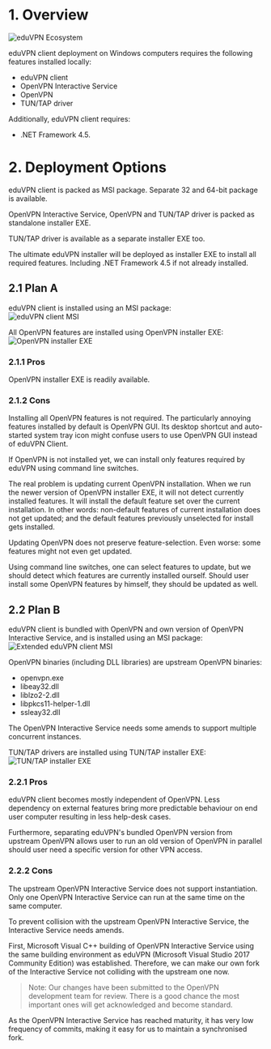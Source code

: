# 1. Overview

![eduVPN Ecosystem](Deployment%20Challenge/basic.svg "eduVPN Ecosystem")

eduVPN client deployment on Windows computers requires the following features installed locally:
- eduVPN client
- OpenVPN Interactive Service
- OpenVPN
- TUN/TAP driver

Additionally, eduVPN client requires:
- .NET Framework 4.5.


# 2. Deployment Options

eduVPN client is packed as MSI package. Separate 32 and 64-bit package is available.

OpenVPN Interactive Service, OpenVPN and TUN/TAP driver is packed as standalone installer EXE.

TUN/TAP driver is available as a separate installer EXE too.

The ultimate eduVPN installer will be deployed as installer EXE to install all required features. Including .NET Framework 4.5 if not already installed.


## 2.1 Plan A

eduVPN client is installed using an MSI package:  
![eduVPN client MSI](Deployment%20Challenge/basic-eduVPN-MSI-1.svg "eduVPN client MSI")

All OpenVPN features are installed using OpenVPN installer EXE:  
![OpenVPN installer EXE](Deployment%20Challenge/basic-OpenVPN-EXE-1.svg "OpenVPN installer EXE")


### 2.1.1 Pros

OpenVPN installer EXE is readily available.


### 2.1.2 Cons

Installing all OpenVPN features is not required. The particularly annoying features installed by default is OpenVPN GUI. Its desktop shortcut and auto-started system tray icon might confuse users to use OpenVPN GUI instead of eduVPN Client.

If OpenVPN is not installed yet, we can install only features required by eduVPN using command line switches.

The real problem is updating current OpenVPN installation. When we run the newer version of OpenVPN installer EXE, it will not detect currently installed features. It will install the default feature set over the current installation. In other words: non-default features of current installation does not get updated; and the default features previously unselected for install gets installed.

Updating OpenVPN does not preserve feature-selection. Even worse: some features might not even get updated.

Using command line switches, one can select features to update, but we should detect which features are currently installed ourself. Should user install some OpenVPN features by himself, they should be updated as well.


## 2.2 Plan B

eduVPN client is bundled with OpenVPN and own version of OpenVPN Interactive Service, and is installed using an MSI package:  
![Extended eduVPN client MSI](Deployment%20Challenge/basic-eduVPN-MSI-2.svg "Extended eduVPN client MSI")

OpenVPN binaries (including DLL libraries) are upstream OpenVPN binaries:
- openvpn.exe
- libeay32.dll
- liblzo2-2.dll
- libpkcs11-helper-1.dll
- ssleay32.dll

The OpenVPN Interactive Service needs some amends to support multiple concurrent instances.

TUN/TAP drivers are installed using TUN/TAP installer EXE:  
![TUN/TAP installer EXE](Deployment%20Challenge/basic-TUNTAP-EXE-1.svg "TUN/TAP installer EXE")


### 2.2.1 Pros

eduVPN client becomes mostly independent of OpenVPN. Less dependency on external features bring more predictable behaviour on end user computer resulting in less help-desk cases.

Furthermore, separating eduVPN's bundled OpenVPN version from upstream OpenVPN allows user to run an old version of OpenVPN in parallel should user need a specific version for other VPN access.


### 2.2.2 Cons

The upstream OpenVPN Interactive Service does not support instantiation. Only one OpenVPN Interactive Service can run at the same time on the same computer.

To prevent collision with the upstream OpenVPN Interactive Service, the Interactive Service needs amends.

First, Microsoft Visual C++ building of OpenVPN Interactive Service using the same building environment as eduVPN (Microsoft Visual Studio 2017 Community Edition) was established. Therefore, we can make our own fork of the Interactive Service not colliding with the upstream one now.

> Note: Our changes have been submitted to the OpenVPN development team for review. There is a good chance the most important ones will get acknowledged and become standard.

As the OpenVPN Interactive Service has reached maturity, it has very low frequency of commits, making it easy for us to maintain a synchronised fork.
